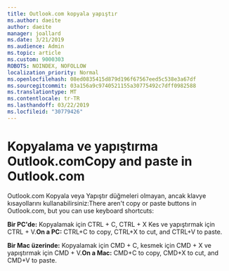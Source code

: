 ```yaml
---
title: Outlook.com kopyala yapıştır
ms.author: daeite
author: daeite
manager: joallard
ms.date: 3/21/2019
ms.audience: Admin
ms.topic: article
ms.custom: 9000303
ROBOTS: NOINDEX, NOFOLLOW
localization_priority: Normal
ms.openlocfilehash: 08ed0835415d879d196f67567eed5c538e3a67df
ms.sourcegitcommit: 03a156a9c9740521155a30775492c7dff0982588
ms.translationtype: MT
ms.contentlocale: tr-TR
ms.lasthandoff: 03/22/2019
ms.locfileid: "30779426"
---
```

# <a name="copy-and-paste-in-outlookcom"></a><span data-ttu-id="158c2-102">Kopyalama ve yapıştırma Outlook.com</span><span class="sxs-lookup"><span data-stu-id="158c2-102">Copy and paste in Outlook.com</span></span>

<span data-ttu-id="158c2-103">Outlook.com Kopyala veya Yapıştır düğmeleri olmayan, ancak klavye kısayollarını kullanabilirsiniz:</span><span class="sxs-lookup"><span data-stu-id="158c2-103">There aren't copy or paste buttons in Outlook.com, but you can use keyboard shortcuts:</span></span>

<span data-ttu-id="158c2-104">**Bir PC'de:** Kopyalamak için CTRL + C, CTRL + X Kes ve yapıştırmak için CTRL + V.</span><span class="sxs-lookup"><span data-stu-id="158c2-104">**On a PC:** CTRL+C to copy, CTRL+X to cut, and CTRL+V to paste.</span></span>

<span data-ttu-id="158c2-105">**Bir Mac üzerinde:** Kopyalamak için CMD + C, kesmek için CMD + X ve yapıştırmak için CMD + V.</span><span class="sxs-lookup"><span data-stu-id="158c2-105">**On a Mac:** CMD+C to copy, CMD+X to cut, and CMD+V to paste.</span></span>